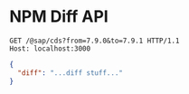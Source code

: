 # NPM Diff API

```http
GET /@sap/cds?from=7.9.0&to=7.9.1 HTTP/1.1
Host: localhost:3000
```

```json
{
  "diff": "...diff stuff..."
}
```
